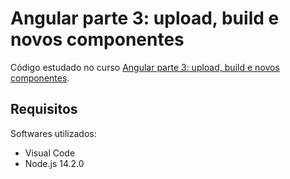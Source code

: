 # Angular parte 3: upload, build e novos componentes

Código estudado no curso [Angular parte 3: upload, build e novos componentes](https://cursos.alura.com.br/course/angular-upload-build).

## Requisitos

Softwares utilizados:

* Visual Code
* Node.js 14.2.0